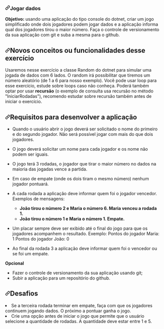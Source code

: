 <article class="markdown-body entry-content container-lg" itemprop="text"><h3 tabindex="-1" dir="auto"><a id="user-content-jogar-dados" class="anchor" aria-hidden="true" href="#jogar-dados"><svg class="octicon octicon-link" viewBox="0 0 16 16" version="1.1" width="16" height="16" aria-hidden="true"><path d="m7.775 3.275 1.25-1.25a3.5 3.5 0 1 1 4.95 4.95l-2.5 2.5a3.5 3.5 0 0 1-4.95 0 .751.751 0 0 1 .018-1.042.751.751 0 0 1 1.042-.018 1.998 1.998 0 0 0 2.83 0l2.5-2.5a2.002 2.002 0 0 0-2.83-2.83l-1.25 1.25a.751.751 0 0 1-1.042-.018.751.751 0 0 1-.018-1.042Zm-4.69 9.64a1.998 1.998 0 0 0 2.83 0l1.25-1.25a.751.751 0 0 1 1.042.018.751.751 0 0 1 .018 1.042l-1.25 1.25a3.5 3.5 0 1 1-4.95-4.95l2.5-2.5a3.5 3.5 0 0 1 4.95 0 .751.751 0 0 1-.018 1.042.751.751 0 0 1-1.042.018 1.998 1.998 0 0 0-2.83 0l-2.5 2.5a1.998 1.998 0 0 0 0 2.83Z"></path></svg></a>Jogar dados</h3>
<p dir="auto"><strong>Objetivo:</strong> usando uma aplicação do tipo console do dotnet, criar um jogo simplificado onde dois jogadores podem jogar dados e a aplicação informa qual dos jogadores tirou o maior número. Faça o controle de versionamento da sua aplicação com git e suba a mesma para o github.</p>
<h2 tabindex="-1" dir="auto"><a id="user-content-novos-conceitos-ou-funcionalidades-desse-exercício" class="anchor" aria-hidden="true" href="#novos-conceitos-ou-funcionalidades-desse-exercício"><svg class="octicon octicon-link" viewBox="0 0 16 16" version="1.1" width="16" height="16" aria-hidden="true"><path d="m7.775 3.275 1.25-1.25a3.5 3.5 0 1 1 4.95 4.95l-2.5 2.5a3.5 3.5 0 0 1-4.95 0 .751.751 0 0 1 .018-1.042.751.751 0 0 1 1.042-.018 1.998 1.998 0 0 0 2.83 0l2.5-2.5a2.002 2.002 0 0 0-2.83-2.83l-1.25 1.25a.751.751 0 0 1-1.042-.018.751.751 0 0 1-.018-1.042Zm-4.69 9.64a1.998 1.998 0 0 0 2.83 0l1.25-1.25a.751.751 0 0 1 1.042.018.751.751 0 0 1 .018 1.042l-1.25 1.25a3.5 3.5 0 1 1-4.95-4.95l2.5-2.5a3.5 3.5 0 0 1 4.95 0 .751.751 0 0 1-.018 1.042.751.751 0 0 1-1.042.018 1.998 1.998 0 0 0-2.83 0l-2.5 2.5a1.998 1.998 0 0 0 0 2.83Z"></path></svg></a>Novos conceitos ou funcionalidades desse exercício</h2>
<p dir="auto">Usaremos nesse exercício a classe Random do dotnet para simular uma jogada de dados com 6 lados. O random irá possibilitar que tiremos um número aleatório (de 1 a 6 para nosso exemplo).
Você pode usar loop para esse exercício, estude sobre loops caso não conheça. Poderá também optar por usar <strong>recursão</strong> (o exemplo de consulta usa recursão no método "IniciarRodadas"), recomendo estudar sobre recursão também antes de iniciar o exercício.</p>
<h2 tabindex="-1" dir="auto"><a id="user-content-requisitos-para-desenvolver-a-aplicação" class="anchor" aria-hidden="true" href="#requisitos-para-desenvolver-a-aplicação"><svg class="octicon octicon-link" viewBox="0 0 16 16" version="1.1" width="16" height="16" aria-hidden="true"><path d="m7.775 3.275 1.25-1.25a3.5 3.5 0 1 1 4.95 4.95l-2.5 2.5a3.5 3.5 0 0 1-4.95 0 .751.751 0 0 1 .018-1.042.751.751 0 0 1 1.042-.018 1.998 1.998 0 0 0 2.83 0l2.5-2.5a2.002 2.002 0 0 0-2.83-2.83l-1.25 1.25a.751.751 0 0 1-1.042-.018.751.751 0 0 1-.018-1.042Zm-4.69 9.64a1.998 1.998 0 0 0 2.83 0l1.25-1.25a.751.751 0 0 1 1.042.018.751.751 0 0 1 .018 1.042l-1.25 1.25a3.5 3.5 0 1 1-4.95-4.95l2.5-2.5a3.5 3.5 0 0 1 4.95 0 .751.751 0 0 1-.018 1.042.751.751 0 0 1-1.042.018 1.998 1.998 0 0 0-2.83 0l-2.5 2.5a1.998 1.998 0 0 0 0 2.83Z"></path></svg></a>Requisitos para desenvolver a aplicação</h2>
<ul dir="auto">
<li>
<p dir="auto">Quando o usuário abrir o jogo deverá ser solicitado o nome do primeiro e do segundo jogador. Não será possível jogar com mais do que dois jogadores.</p>
</li>
<li>
<p dir="auto">O jogo deverá solicitar um nome para cada jogador e os nome não podem ser iguais.</p>
</li>
<li>
<p dir="auto">O jogo terá 3 rodadas, o jogador que tirar o maior número no dados na maioria das jogadas vence a partida.</p>
</li>
<li>
<p dir="auto">Em caso de empate (onde os dois tiram o mesmo número) nenhum jogador pontuará.</p>
</li>
<li>
<p dir="auto">A cada rodada a aplicação deve informar quem foi o jogador vencedor. Exemplos de mensagens:</p>
<ul dir="auto">
<li><strong>João tirou o número 2 e Maria o número 6. Maria venceu a rodada 1.</strong></li>
<li><strong>João tirou o número 1 e Maria o número 1. Empate.</strong></li>
</ul>
</li>
<li>
<p dir="auto">Um placar sempre deve ser exibido até o final do jogo para que os jogadores acompanhem o resultado. Exemplo:
Pontos do jogador Maria: 1
Pontos do jogador João: 0</p>
</li>
<li>
<p dir="auto">Ao final da rodada 3 a aplicação deve informar quem foi o vencedor ou se foi um empate.</p>
</li>
</ul>
<p dir="auto"><strong>Opcional</strong></p>
<ul dir="auto">
<li>Fazer o controle de versionamento da sua aplicação usando git;</li>
<li>Subir a aplicação para um repositório do github.</li>
</ul>
<h1 tabindex="-1" dir="auto"><a id="user-content-desafios" class="anchor" aria-hidden="true" href="#desafios"><svg class="octicon octicon-link" viewBox="0 0 16 16" version="1.1" width="16" height="16" aria-hidden="true"><path d="m7.775 3.275 1.25-1.25a3.5 3.5 0 1 1 4.95 4.95l-2.5 2.5a3.5 3.5 0 0 1-4.95 0 .751.751 0 0 1 .018-1.042.751.751 0 0 1 1.042-.018 1.998 1.998 0 0 0 2.83 0l2.5-2.5a2.002 2.002 0 0 0-2.83-2.83l-1.25 1.25a.751.751 0 0 1-1.042-.018.751.751 0 0 1-.018-1.042Zm-4.69 9.64a1.998 1.998 0 0 0 2.83 0l1.25-1.25a.751.751 0 0 1 1.042.018.751.751 0 0 1 .018 1.042l-1.25 1.25a3.5 3.5 0 1 1-4.95-4.95l2.5-2.5a3.5 3.5 0 0 1 4.95 0 .751.751 0 0 1-.018 1.042.751.751 0 0 1-1.042.018 1.998 1.998 0 0 0-2.83 0l-2.5 2.5a1.998 1.998 0 0 0 0 2.83Z"></path></svg></a>Desafios</h1>

<li>Se a terceira rodada terminar em empate, faça com que os jogadores continuem jogando dados. O próximo a pontuar ganha o jogo.</li>
<li>Crie uma opção antes de iniciar o jogo que permite que o usuário selecione a quantidade de rodadas. A quantidade deve estar entre 1 e 5.</li>
</ol>
</article>
